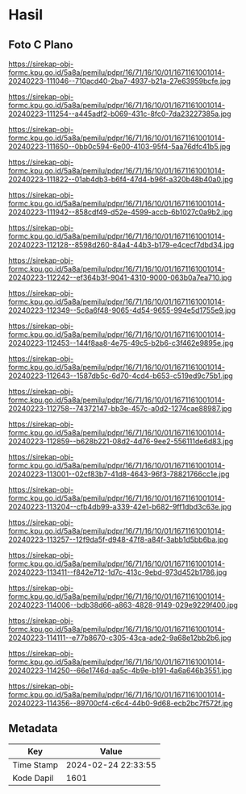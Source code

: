 # Hasil

## Foto C Plano

https://sirekap-obj-formc.kpu.go.id/5a8a/pemilu/pdpr/16/71/16/10/01/1671161001014-20240223-111046--710acd40-2ba7-4937-b21a-27e63959bcfe.jpg

https://sirekap-obj-formc.kpu.go.id/5a8a/pemilu/pdpr/16/71/16/10/01/1671161001014-20240223-111254--a445adf2-b069-431c-8fc0-7da23227385a.jpg

https://sirekap-obj-formc.kpu.go.id/5a8a/pemilu/pdpr/16/71/16/10/01/1671161001014-20240223-111650--0bb0c594-6e00-4103-95f4-5aa76dfc41b5.jpg

https://sirekap-obj-formc.kpu.go.id/5a8a/pemilu/pdpr/16/71/16/10/01/1671161001014-20240223-111822--01ab4db3-b6f4-47d4-b96f-a320b48b40a0.jpg

https://sirekap-obj-formc.kpu.go.id/5a8a/pemilu/pdpr/16/71/16/10/01/1671161001014-20240223-111942--858cdf49-d52e-4599-accb-6b1027c0a9b2.jpg

https://sirekap-obj-formc.kpu.go.id/5a8a/pemilu/pdpr/16/71/16/10/01/1671161001014-20240223-112128--8598d260-84a4-44b3-b179-e4cecf7dbd34.jpg

https://sirekap-obj-formc.kpu.go.id/5a8a/pemilu/pdpr/16/71/16/10/01/1671161001014-20240223-112242--ef364b3f-9041-4310-9000-063b0a7ea710.jpg

https://sirekap-obj-formc.kpu.go.id/5a8a/pemilu/pdpr/16/71/16/10/01/1671161001014-20240223-112349--5c6a6f48-9065-4d54-9655-994e5d1755e9.jpg

https://sirekap-obj-formc.kpu.go.id/5a8a/pemilu/pdpr/16/71/16/10/01/1671161001014-20240223-112453--144f8aa8-4e75-49c5-b2b6-c3f462e9895e.jpg

https://sirekap-obj-formc.kpu.go.id/5a8a/pemilu/pdpr/16/71/16/10/01/1671161001014-20240223-112643--1587db5c-6d70-4cd4-b653-c519ed9c75b1.jpg

https://sirekap-obj-formc.kpu.go.id/5a8a/pemilu/pdpr/16/71/16/10/01/1671161001014-20240223-112758--74372147-bb3e-457c-a0d2-1274cae88987.jpg

https://sirekap-obj-formc.kpu.go.id/5a8a/pemilu/pdpr/16/71/16/10/01/1671161001014-20240223-112859--b628b221-08d2-4d76-9ee2-556111de6d83.jpg

https://sirekap-obj-formc.kpu.go.id/5a8a/pemilu/pdpr/16/71/16/10/01/1671161001014-20240223-113001--02cf83b7-41d8-4643-96f3-78821766cc1e.jpg

https://sirekap-obj-formc.kpu.go.id/5a8a/pemilu/pdpr/16/71/16/10/01/1671161001014-20240223-113204--cfb4db99-a339-42e1-b682-9ff1dbd3c63e.jpg

https://sirekap-obj-formc.kpu.go.id/5a8a/pemilu/pdpr/16/71/16/10/01/1671161001014-20240223-113257--12f9da5f-d948-47f8-a84f-3abb1d5bb6ba.jpg

https://sirekap-obj-formc.kpu.go.id/5a8a/pemilu/pdpr/16/71/16/10/01/1671161001014-20240223-113411--f842e712-1d7c-413c-9ebd-973d452b1786.jpg

https://sirekap-obj-formc.kpu.go.id/5a8a/pemilu/pdpr/16/71/16/10/01/1671161001014-20240223-114006--bdb38d66-a863-4828-9149-029e9229f400.jpg

https://sirekap-obj-formc.kpu.go.id/5a8a/pemilu/pdpr/16/71/16/10/01/1671161001014-20240223-114111--e77b8670-c305-43ca-ade2-9a68e12bb2b6.jpg

https://sirekap-obj-formc.kpu.go.id/5a8a/pemilu/pdpr/16/71/16/10/01/1671161001014-20240223-114250--66e1746d-aa5c-4b9e-b191-4a6a646b3551.jpg

https://sirekap-obj-formc.kpu.go.id/5a8a/pemilu/pdpr/16/71/16/10/01/1671161001014-20240223-114356--89700cf4-c6c4-44b0-9d68-ecb2bc7f572f.jpg


## Metadata

| Key        | Value               |
| ---------- | ------------------- |
| Time Stamp | 2024-02-24 22:33:55 |
| Kode Dapil | 1601                |



